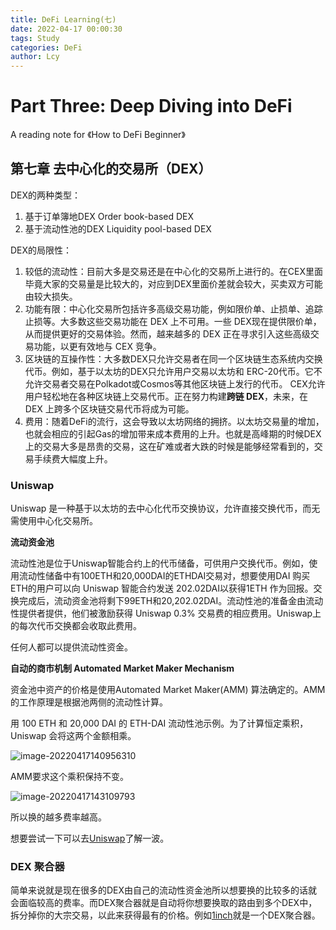 ```yaml
---
title: DeFi Learning(七)
date: 2022-04-17 00:00:30
tags: Study
categories: DeFi
author: Lcy 
---
```


# Part Three: Deep Diving into DeFi

A reading note for 《How to DeFi Beginner》

## 第七章 去中心化的交易所（DEX）

DEX的两种类型：

1. 基于订单簿地DEX Order book-based DEX
2. 基于流动性池的DEX Liquidity pool-based DEX

DEX的局限性：

1. 较低的流动性：目前大多是交易还是在中心化的交易所上进行的。在CEX里面毕竟大家的交易量是比较大的，对应到DEX里面价差就会较大，买卖双方可能由较大损失。
2. 功能有限：中心化交易所包括许多高级交易功能，例如限价单、止损单、追踪止损等。大多数这些交易功能在 DEX 上不可用。一些 DEX现在提供限价单，从而提供更好的交易体验。然而，越来越多的 DEX 正在寻求引入这些高级交易功能，以更有效地与 CEX 竞争。
3. 区块链的互操作性：大多数DEX只允许交易者在同一个区块链生态系统内交换代币。例如，基于以太坊的DEX只允许用户交易以太坊和 ERC-20代币。它不允许交易者交易在Polkadot或Cosmos等其他区块链上发行的代币。 CEX允许用户轻松地在各种区块链上交易代币。正在努力构建**跨链 DEX**，未来，在 DEX  上跨多个区块链交易代币将成为可能。
4. 费用：随着DeFi的流行，这会导致以太坊网络的拥挤。以太坊交易量的增加，也就会相应的引起Gas的增加带来成本费用的上升。也就是高峰期的时候DEX上的交易大多是昂贵的交易，这在矿难或者大跌的时候是能够经常看到的，交易手续费大幅度上升。

### Uniswap

Uniswap 是一种基于以太坊的去中心化代币交换协议，允许直接交换代币，而无需使用中心化交易所。

**流动资金池**

流动性池是位于Uniswap智能合约上的代币储备，可供用户交换代币。例如，使用流动性储备中有100ETH和20,000DAI的ETHDAI交易对，想要使用DAI 购买ETH的用户可以向 Uniswap 智能合约发送 202.02DAI以获得1ETH 作为回报。交换完成后，流动资金池将剩下99ETH和20,202.02DAI。流动性池的准备金由流动性提供者提供，他们被激励获得 Uniswap 0.3% 交易费的相应费用。Uniswap上的每次代币交换都会收取此费用。

任何人都可以提供流动性资金。

**自动的商市机制 Automated Market Maker Mechanism**

资金池中资产的价格是使用Automated Market Maker(AMM) 算法确定的。AMM 的工作原理是根据池两侧的流动性计算。

用 100 ETH 和 20,000 DAI 的  ETH-DAI 流动性池示例。为了计算恒定乘积，Uniswap 会将这两个金额相乘。

![image-20220417140956310](https://luochengyu.oss-cn-beijing.aliyuncs.com/img/image-20220417140956310.png)

AMM要求这个乘积保持不变。

![image-20220417143109793](https://luochengyu.oss-cn-beijing.aliyuncs.com/img/image-20220417143109793.png)

所以换的越多费率越高。

想要尝试一下可以去[Uniswap](https://app.uniswap.org/)了解一波。

### DEX 聚合器

简单来说就是现在很多的DEX由自己的流动性资金池所以想要换的比较多的话就会面临较高的费率。而DEX聚合器就是自动将你想要换取的路由到多个DEX中，拆分掉你的大宗交易，以此来获得最有的价格。例如[1inch]( https://1inch.exchange/)就是一个DEX聚合器。
